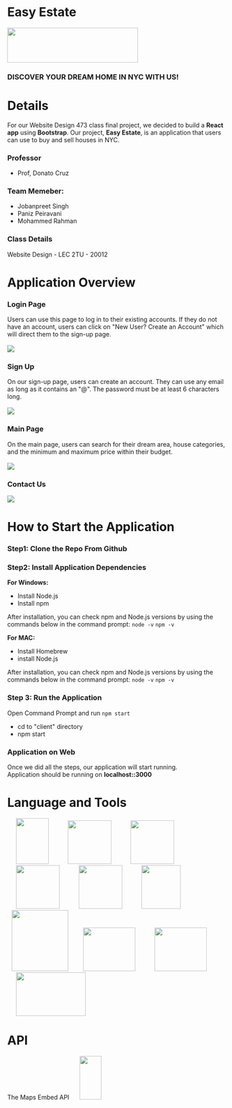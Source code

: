 # Easy Estate
<img src="https://github.com/2023-csc-47300/EasyEstate/assets/100456553/0864adf5-5ba8-4bdb-850f-c1824fb222da.png" width="300" height="80"> <br /> 
### DISCOVER YOUR DREAM HOME IN **NYC** WITH US! <br />

# Details

For our Website Design 473 class final project, we decided to build a **React app** using **Bootstrap**. Our project, **Easy Estate**, is an application that users can use to buy and sell houses in NYC.

### Professor
- Prof, Donato Cruz
  
### Team Memeber:
- Jobanpreet Singh
- Paniz Peiravani
- Mohammed Rahman

### Class Details
Website Design - LEC 2TU - 20012

# Application Overview
### Login Page
Users can use this page to log in to their existing accounts. 
If they do not have an account, users can click on "New User? Create an Account" which will direct them to the sign-up page. <br />
<br />
<img src="https://github.com/2023-csc-47300/EasyEstate/assets/100456553/0cfe0cdc-8858-4585-a5e8-6ccae52b9452.png">

### Sign Up
On our sign-up page, users can create an account. 
They can use any email as long as it contains an "@". The password must be at least 6 characters long. <br />
<br />
<img src="https://github.com/2023-csc-47300/EasyEstate/assets/100456553/1f814fb4-4001-47ec-ae9b-9628353c418e.png">

### Main Page 
On the main page, users can search for their dream area, house categories, and the minimum and maximum price within their budget. <br />
<br />
<img src="https://github.com/2023-csc-47300/EasyEstate/assets/100456553/f35ebd9a-2792-4563-9ea0-031c185f2936.png">

### Contact Us
<img src="https://github.com/2023-csc-47300/EasyEstate/assets/100456553/15aa481c-6fcf-4aa5-9bbe-7ea6e814561b.png">

# How to Start the Application
### Step1: Clone the Repo From Github
### Step2: Install Application Dependencies

**For Windows:**
- Install Node.js 
- Install npm

After installation, you can check npm and Node.js versions by using the commands below in the command prompt:
`node -v`
`npm -v`

**For MAC:**
- Install Homebrew
- install Node.js 


After installation, you can check npm and Node.js versions by using the commands below in the command prompt:
`node -v`
`npm -v`

### Step 3: Run the Application
Open Command Prompt and run `npm start`
- cd to "client" directory
- npm start 
 
### Application on Web
Once we did all the steps, our application will start running. <br />
Application should be running on **localhost::3000**

# Language and Tools
<img src="https://github.com/2023-csc-47300/EasyEstate/assets/100456553/9ecb2fe6-0e91-4328-9f2e-9c46489643f6.png" width="75" height="105" hspace="20">
<img src="https://github.com/Paniz-Peiravani/Taste-of-Persia/assets/100456553/2d286e18-ea52-4a92-8842-7ee746df2ce2.png" width="100" height="100" hspace="20">
<img src="https://github.com/Paniz-Peiravani/Taste-of-Persia/assets/100456553/0320ca8a-ca87-422e-a6ad-1fcb9147e891.png" width="100" height="100" hspace="20">
<img src="https://github.com/2023-csc-47300/EasyEstate/assets/100456553/221f17e0-daa5-4a90-a741-2f7e3298b733.png" width="100" height="100" hspace="20">
<img src="https://github.com/2023-csc-47300/EasyEstate/assets/100456553/8b6039a6-64c3-4bd4-af33-6e0cc5db4d5a.png" width="100" height="100" hspace="20">
<img src="https://github.com/2023-csc-47300/EasyEstate/assets/100456553/2aea3ba1-bde5-4182-8567-d2668e532a79.png" width="90" height="100" hspace="20">
<img src="https://github.com/2023-csc-47300/EasyEstate/assets/100456553/d8ea4f63-5009-4dd8-8ab1-b09f6f03cc34.png" width="130" height="140" hspace="10">
<img src="https://github.com/2023-csc-47300/EasyEstate/assets/100456553/fe20c4e2-1d3d-4420-8c2b-6f922ac365e0.png" width="120" height="100" hspace="20">
<img src="https://github.com/2023-csc-47300/EasyEstate/assets/100456553/9166c68d-03e6-4297-98d0-0f282d584522.png" width="120" height="100" hspace="20">
<img src="https://github.com/2023-csc-47300/EasyEstate/assets/100456553/9a4f1d8c-bb5c-4be5-94a7-8f27c2cddcf0.png" width="160" height="100" hspace="20">

# API
The Maps Embed API
<img src="https://github.com/2023-csc-47300/EasyEstate/assets/100456553/4ea2f4ab-681f-44c2-9bb9-cad09887505f.png" width="50" height="100" hspace="20">

